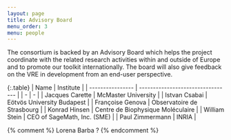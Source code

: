 ```yaml
---
layout: page
title: Advisory Board
menu_order: 3
menu: people
---
```



The consortium is backed by an Advisory Board which helps the project coordinate with the related research activities within and outside of Europe and to promote our toolkit internationally. The board will also give feedback on the VRE in development from an end-user perspective.


{:.table}
| Name             | Institute                         |
| ---------------- | --------------------------------- |
| -                | -                                 |
| Jacques Carette  | McMaster University               |
| Istvan Csabai    | Eötvös University Budapest        |
| Françoise Genova | Observatoire de Strasbourg        |
| Konrad Hinsen    | Centre de Biophysique Moléculaire |
| William Stein    | CEO of SageMath, Inc. (SME)       |
| Paul Zimmermann  | INRIA                             |

{% comment %}
Lorena Barba ?
{% endcomment %}
